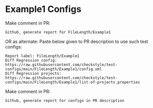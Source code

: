 # Example1 Configs
Make comment in PR:
```
Github, generate report for FileLength/Example1
```
OR as alternate:
Paste below given to PR description to use such test configs:
```
Report label: FileLength/Example1
Diff Regression config: https://raw.githubusercontent.com/checkstyle/test-configs/main/FileLength/Example1/config.xml
Diff Regression projects: https://raw.githubusercontent.com/checkstyle/test-configs/main/FileLength/Example1/list-of-projects.properties
```
Make comment in PR:
```
Github, generate report for configs in PR description
```
